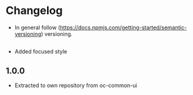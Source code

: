 # Changelog

* In general follow (https://docs.npmjs.com/getting-started/semantic-versioning) versioning.

## <next>
* Added focused style

## 1.0.0
* Extracted to own repository from oc-common-ui
